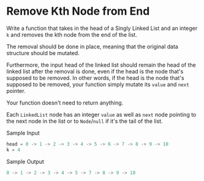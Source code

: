 # Remove Kth Node from End

Write a function that takes in the head of a Singly Linked List and an integer `k` and removes the kth node from the end of the list.

The removal should be done in place, meaning that the original data structure should be mutated.

Furthermore, the input head of the linked list should remain the head of the linked list after the removal is done, even if the head is the node that's supposed to be removed. In other words, if the head is the node that's supposed to be removed, your function simply mutate its `value` and `next` pointer.

Your function doesn't need to return anything.

Each `LinkedList` node has an integer `value` as well as `next` node pointing to the next node in the list or to `Node`/`null` if it's the tail of the list.

Sample Input

```go
head = 0 -> 1 -> 2 -> 3 -> 4 -> 5 -> 6 -> 7 -> 8 -> 9 -> 10
k = 4
```

Sample Output

```go
0 -> 1 -> 2 -> 3 -> 4 -> 5 -> 7 -> 8 -> 9 -> 10
```
